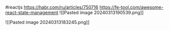 #reactjs 
https://habr.com/ru/articles/750716
https://fe-tool.com/awesome-react-state-management
![[Pasted image 20240313190539.png]]

![[Pasted image 20240313183245.png]]